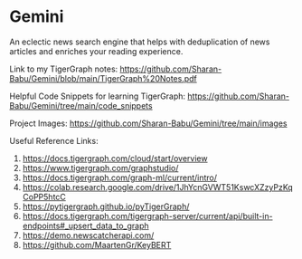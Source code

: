 # Gemini
An eclectic news search engine that helps with deduplication of news articles and enriches your reading experience.

Link to my TigerGraph notes: https://github.com/Sharan-Babu/Gemini/blob/main/TigerGraph%20Notes.pdf

Helpful Code Snippets for learning TigerGraph: https://github.com/Sharan-Babu/Gemini/tree/main/code_snippets

Project Images: https://github.com/Sharan-Babu/Gemini/tree/main/images

Useful Reference Links:
1) https://docs.tigergraph.com/cloud/start/overview
2) https://www.tigergraph.com/graphstudio/
3) https://docs.tigergraph.com/graph-ml/current/intro/
4) https://colab.research.google.com/drive/1JhYcnGVWT51KswcXZzyPzKqCoPP5htcC
5) https://pytigergraph.github.io/pyTigerGraph/
6) https://docs.tigergraph.com/tigergraph-server/current/api/built-in-endpoints#_upsert_data_to_graph
7) https://demo.newscatcherapi.com/
8) https://github.com/MaartenGr/KeyBERT
